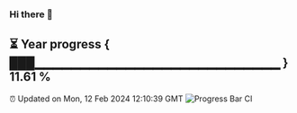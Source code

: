 ### Hi there 👋
⏳ Year progress { ███▁▁▁▁▁▁▁▁▁▁▁▁▁▁▁▁▁▁▁▁▁▁▁▁▁▁▁ } 11.61 %
---
⏰ Updated on Mon, 12 Feb 2024 12:10:39 GMT
![Progress Bar CI](https://github.com/Moyi321/Moyi321/workflows/Progress%20Bar%20CI/badge.svg)

